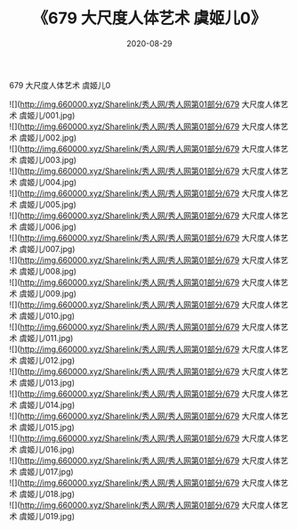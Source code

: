 ﻿---
layout: post
title:  《679 大尺度人体艺术 虞姬儿0》
date:   2020-08-29
img: http://img.660000.xyz/Sharelink/秀人网/秀人网第01部分/679 大尺度人体艺术 虞姬儿0/000.jpg
categories: [美女, 清纯, 唯美]
---

679 大尺度人体艺术 虞姬儿0

  ![](http://img.660000.xyz/Sharelink/秀人网/秀人网第01部分/679 大尺度人体艺术 虞姬儿/001.jpg) <br> ![](http://img.660000.xyz/Sharelink/秀人网/秀人网第01部分/679 大尺度人体艺术 虞姬儿/002.jpg) <br> ![](http://img.660000.xyz/Sharelink/秀人网/秀人网第01部分/679 大尺度人体艺术 虞姬儿/003.jpg) <br> ![](http://img.660000.xyz/Sharelink/秀人网/秀人网第01部分/679 大尺度人体艺术 虞姬儿/004.jpg) <br> ![](http://img.660000.xyz/Sharelink/秀人网/秀人网第01部分/679 大尺度人体艺术 虞姬儿/005.jpg) <br> ![](http://img.660000.xyz/Sharelink/秀人网/秀人网第01部分/679 大尺度人体艺术 虞姬儿/006.jpg) <br> ![](http://img.660000.xyz/Sharelink/秀人网/秀人网第01部分/679 大尺度人体艺术 虞姬儿/007.jpg) <br> ![](http://img.660000.xyz/Sharelink/秀人网/秀人网第01部分/679 大尺度人体艺术 虞姬儿/008.jpg) <br> ![](http://img.660000.xyz/Sharelink/秀人网/秀人网第01部分/679 大尺度人体艺术 虞姬儿/009.jpg) <br> ![](http://img.660000.xyz/Sharelink/秀人网/秀人网第01部分/679 大尺度人体艺术 虞姬儿/010.jpg) <br> ![](http://img.660000.xyz/Sharelink/秀人网/秀人网第01部分/679 大尺度人体艺术 虞姬儿/011.jpg) <br> ![](http://img.660000.xyz/Sharelink/秀人网/秀人网第01部分/679 大尺度人体艺术 虞姬儿/012.jpg) <br> ![](http://img.660000.xyz/Sharelink/秀人网/秀人网第01部分/679 大尺度人体艺术 虞姬儿/013.jpg) <br> ![](http://img.660000.xyz/Sharelink/秀人网/秀人网第01部分/679 大尺度人体艺术 虞姬儿/014.jpg) <br> ![](http://img.660000.xyz/Sharelink/秀人网/秀人网第01部分/679 大尺度人体艺术 虞姬儿/015.jpg) <br> ![](http://img.660000.xyz/Sharelink/秀人网/秀人网第01部分/679 大尺度人体艺术 虞姬儿/016.jpg) <br> ![](http://img.660000.xyz/Sharelink/秀人网/秀人网第01部分/679 大尺度人体艺术 虞姬儿/017.jpg) <br> ![](http://img.660000.xyz/Sharelink/秀人网/秀人网第01部分/679 大尺度人体艺术 虞姬儿/018.jpg) <br> ![](http://img.660000.xyz/Sharelink/秀人网/秀人网第01部分/679 大尺度人体艺术 虞姬儿/019.jpg) <br>